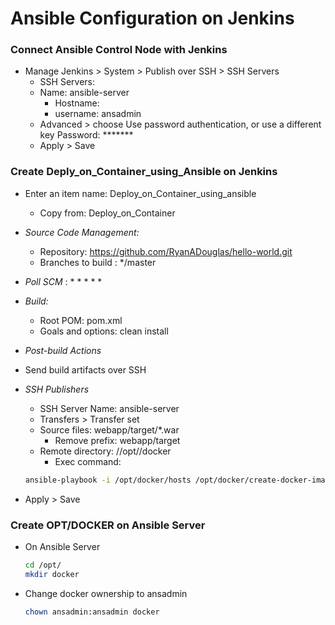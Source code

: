 # Ansible Configuration on Jenkins

### Connect Ansible Control Node with Jenkins
- Manage Jenkins > System > Publish over SSH > SSH Servers
  - SSH Servers:
  - Name: ansible-server
	- Hostname: <Ansible-Server-Private-IP>
	- username: ansadmin
  -  Advanced > choose Use password authentication, or use a different key Password: *******
  -  Apply > Save

### Create Deply_on_Container_using_Ansible on Jenkins
- Enter an item name: Deploy_on_Container_using_ansible
  - Copy from: Deploy_on_Container 
- *Source Code Management:*
  - Repository: https://github.com/RyanADouglas/hello-world.git
  - Branches to build : */master
- *Poll SCM* : * * * * *
- *Build:*
  - Root POM: pom.xml
  - Goals and options: clean install

- *Post-build Actions*
- Send build artifacts over SSH
- *SSH Publishers*
  - SSH Server Name: ansible-server
  - Transfers >  Transfer set
  - Source files: webapp/target/*.war
	- Remove prefix: webapp/target
  - Remote directory: //opt//docker
	- Exec command: 
   ```sh 
   ansible-playbook -i /opt/docker/hosts /opt/docker/create-docker-image.yml;
   ```
- Apply > Save

### Create OPT/DOCKER on Ansible Server
- On Ansible Server
  ```sh
  cd /opt/
  mkdir docker
- Change docker ownership to ansadmin
  ```sh
  chown ansadmin:ansadmin docker
  ```
